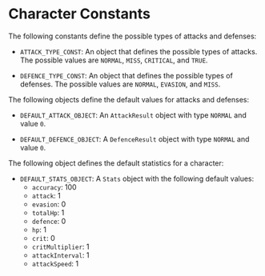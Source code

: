 # Character Constants

The following constants define the possible types of attacks and defenses:

- `ATTACK_TYPE_CONST`: An object that defines the possible types of attacks. The possible values are `NORMAL`, `MISS`, `CRITICAL`, and `TRUE`.

- `DEFENCE_TYPE_CONST`: An object that defines the possible types of defenses. The possible values are `NORMAL`, `EVASION`, and `MISS`.

The following objects define the default values for attacks and defenses:

- `DEFAULT_ATTACK_OBJECT`: An `AttackResult` object with type `NORMAL` and value `0`.

- `DEFAULT_DEFENCE_OBJECT`: A `DefenceResult` object with type `NORMAL` and value `0`.

The following object defines the default statistics for a character:

- `DEFAULT_STATS_OBJECT`: A `Stats` object with the following default values:
  - `accuracy`: 100
  - `attack`: 1
  - `evasion`: 0
  - `totalHp`: 1
  - `defence`: 0
  - `hp`: 1
  - `crit`: 0
  - `critMultiplier`: 1
  - `attackInterval`: 1
  - `attackSpeed`: 1
